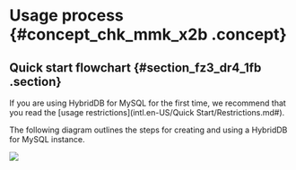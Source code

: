 # Usage process {#concept_chk_mmk_x2b .concept}

## Quick start flowchart {#section_fz3_dr4_1fb .section}

If you are using HybridDB for MySQL for the first time, we recommend that you read the [usage restrictions](intl.en-US/Quick Start/Restrictions.md#).

The following diagram outlines the steps for creating and using a HybridDB for MySQL instance.

![](http://static-aliyun-doc.oss-cn-hangzhou.aliyuncs.com/assets/img/18482/153691049510134_en-US.png)

